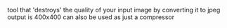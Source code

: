 tool that 'destroys' the quality of your input image by converting it to jpeg
output is 400x400
can also be used as just a compressor
